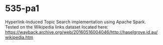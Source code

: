 # 535-pa1
Hyperlink-Induced Topic Search implementation using Apache Spark. Tested on the Wikipedia links dataset located here: https://wayback.archive.org/web/20160516004046/http://haselgrove.id.au/wikipedia.htm
